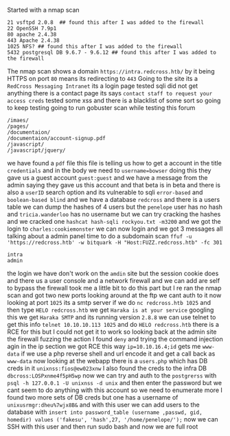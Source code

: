 Started with a nmap scan
```
21 vsftpd 2.0.8  ## found this after I was added to the firewall
22 OpenSSH 7.9p1
80 apache 2.4.38 
443 Apache 2.4.38
1025 NFS? ## found this after I was added to the firewall
5432 postgresql DB 9.6.7 - 9.6.12 ## found this after I was added to the firewall
```
The nmap scan shows a domain `https://intra.redcross.htb/` by it being HTTPS on port `80` means its redirecting to `443` 
Going to the site its a `RedCross Messaging Intranet` its a login page tested sqli did not get anything there is a contact page its says `contact staff to request your access creds` tested some xss and there is a blacklist of some sort so going to keep testing going to run gobuster scan while testing this forum
```
/imaes/
/pages/
/documentaion/
/documentaion/account-signup.pdf
/javascript/
/javascript/jquery/
```
we have found a `pdf` file this file is telling us how to get a account in the title `credentials` and in the body we need to `username=bowser` doing this they gave us a guest account `guest:guest` and we have a message from the admin saying they gave us this account and that beta is in beta and there is also a `userID` search option and its vulnerable to sqli `error-based` and `boolean-based blind` and we have a database `redcross` and there is a users table we can dump the hashes of 4 users but the `penelope` user has no hash and `tricia.wanderloo` has no username but we can try cracking the hashes and we cracked one `hashcat hash-sqli rockyou.txt -m3200` and we got the login to `charles:cookiemonster` we can now login and we got 3 messages all talking about a admin panel time to do a subdomain scan `ffuf -u 'https://redcross.htb' -w bitquark -H "Host:FUZZ.redcross.htb" -fc 301` 
```
intra
admin
```
the login we have don't work on the `amdin` site but the session cookie does and there us a user console and a network firewall and we can add are self to bypass the firewall took me a little bit to do this part but I re ran the nmap scan and got two new ports looking around at the ftp we cant auth to it now looking at port `1025` its a smtp server if we do `nc redcross.htb 1025` and then type `HELO redcross.htb` we get `Haraka is at your service` googling this we get `Haraka SMTP` and its running version `2.8.8` we can use telnet to get this info `telnet 10.10.10.113 1025` and do `HELO redcross.htb` 
there is a RCE for this but I could not get it to work so looking back at the admin site the firewall fuzzing the action I found `deny` and trying the command injection agin in the ip section we got RCE this way `ip=10.10.16.4;id` gets me `www-data` if we use a php reverse shell and url encode it and get a call back as `www-data` now looking at the webapp there is a `users.php` which has DB creds in it `unixnss:fios@ew023xnw` I also found the creds to the infra DB `dbcross:LOSPxnme4f5pH5wp` now we can try and auth to the `postgrerss` with `psql -h 127.0.0.1 -U unixnss -d unix` and then enter the password but we cant seem to do anything with this account so we need to enumerate more I found two more sets of DB creds but one has a username of `unixusrmgr:dheu%7wjx8B&` and with this user we can add users to the database with `insert into password_table (username ,passwd, gid, homedir) values ('fakesu', 'hash',27, '/home/penelope/');` now we can SSH with this user and then run sudo bash and now we are full root